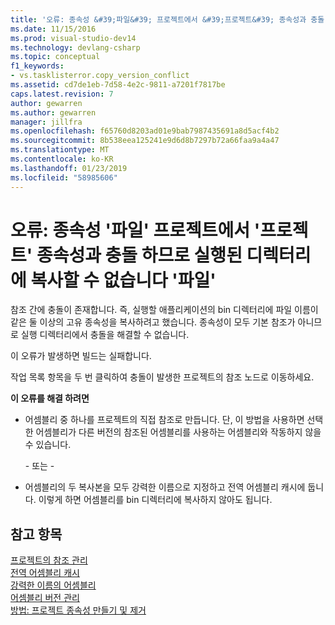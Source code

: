```yaml
---
title: '오류: 종속성 &#39;파일&#39; 프로젝트에서 &#39;프로젝트&#39; 종속성과 충돌 하므로 실행된 디렉터리에 복사할 수 없습니다 &#39;파일&#39; | Microsoft Docs'
ms.date: 11/15/2016
ms.prod: visual-studio-dev14
ms.technology: devlang-csharp
ms.topic: conceptual
f1_keywords:
- vs.tasklisterror.copy_version_conflict
ms.assetid: cd7de1eb-7d58-4e2c-9811-a7201f7817be
caps.latest.revision: 7
author: gewarren
ms.author: gewarren
manager: jillfra
ms.openlocfilehash: f65760d8203ad01e9bab7987435691a8d5acf4b2
ms.sourcegitcommit: 8b538eea125241e9d6d8b7297b72a66faa9a4a47
ms.translationtype: MT
ms.contentlocale: ko-KR
ms.lasthandoff: 01/23/2019
ms.locfileid: "58985606"
---
```

# <a name="error-the-dependency-39file39-in-project-39project39-cannot-be-copied-to-the-run-directory-because-it-would-conflict-with-dependency-39file39"></a>오류: 종속성 &#39;파일&#39; 프로젝트에서 &#39;프로젝트&#39; 종속성과 충돌 하므로 실행된 디렉터리에 복사할 수 없습니다 &#39;파일&#39;
참조 간에 충돌이 존재합니다. 즉, 실행할 애플리케이션의 bin 디렉터리에 파일 이름이 같은 둘 이상의 고유 종속성을 복사하려고 했습니다. 종속성이 모두 기본 참조가 아니므로 실행 디렉터리에서 충돌을 해결할 수 없습니다.  
  
 이 오류가 발생하면 빌드는 실패합니다.  
  
 작업 목록 항목을 두 번 클릭하여 충돌이 발생한 프로젝트의 참조 노드로 이동하세요.  
  
 **이 오류를 해결 하려면**  
  
-   어셈블리 중 하나를 프로젝트의 직접 참조로 만듭니다. 단, 이 방법을 사용하면 선택한 어셈블리가 다른 버전의 참조된 어셈블리를 사용하는 어셈블리와 작동하지 않을 수 있습니다.  
  
     \- 또는 -  
  
-   어셈블리의 두 복사본을 모두 강력한 이름으로 지정하고 전역 어셈블리 캐시에 둡니다. 이렇게 하면 어셈블리를 bin 디렉터리에 복사하지 않아도 됩니다.  
  
## <a name="see-also"></a>참고 항목  
 [프로젝트의 참조 관리](../ide/managing-references-in-a-project.md)   
 [전역 어셈블리 캐시](http://msdn.microsoft.com/library/cf5eacd0-d3ec-4879-b6da-5fd5e4372202)   
 [강력한 이름의 어셈블리](http://msdn.microsoft.com/library/d4a80263-f3e0-4d81-9b61-f0cbeae3797b)   
 [어셈블리 버전 관리](http://msdn.microsoft.com/library/775ad4fb-914f-453c-98ef-ce1089b6f903)   
 [방법: 프로젝트 종속성 만들기 및 제거](../ide/how-to-create-and-remove-project-dependencies.md)